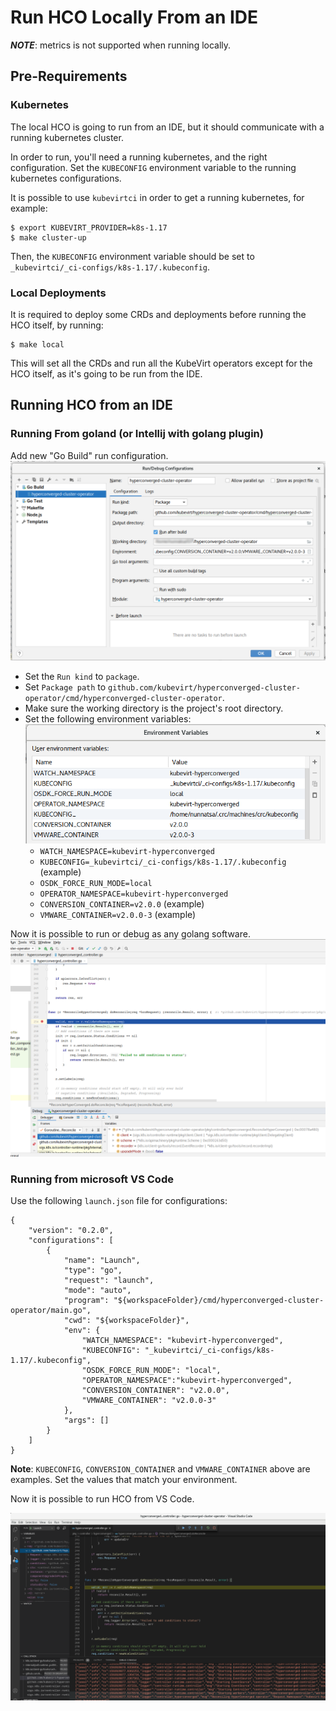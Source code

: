 # Run HCO Locally From an IDE
***NOTE***: metrics is not supported when running locally.
## Pre-Requirements
### Kubernetes
The local HCO is going to run from an IDE, but it should communicate with a running kubernetes cluster.

In order to run, you'll need a running kubernetes, and the right configuration. Set the `KUBECONFIG` environment variable 
to the running kubernetes configurations.

It is possible to use `kubevirtci` in order to get a running kubernetes, for example:
```shell script
$ export KUBEVIRT_PROVIDER=k8s-1.17
$ make cluster-up
```
Then, the `KUBECONFIG` environment variable should be set to `_kubevirtci/_ci-configs/k8s-1.17/.kubeconfig`.

### Local Deployments
It is required to deploy some CRDs and deployments before running the HCO itself, by running:
```shell script
$ make local
```
This will set all the CRDs and run all the KubeVirt operators except for the HCO itself, as it's going to be run from the IDE.

## Running HCO from an IDE
### Running From goland (or Intellij with golang plugin)

Add new "Go Build" run configuration.
![](../images/run_local_from_goland.png)
* Set the `Run kind` to `package`.
* Set `Package path` to `github.com/kubevirt/hyperconverged-cluster-operator/cmd/hyperconverged-cluster-operator`.
* Make sure the working directory is the project's root directory.
* Set the following environment variables:
![](../images/local_goland_env.png)
  * `WATCH_NAMESPACE=kubevirt-hyperconverged`
  * `KUBECONFIG=_kubevirtci/_ci-configs/k8s-1.17/.kubeconfig` (example)
  * `OSDK_FORCE_RUN_MODE=local`
  * `OPERATOR_NAMESPACE=kubevirt-hyperconverged`
  * `CONVERSION_CONTAINER=v2.0.0` (example)
  * `VMWARE_CONTAINER=v2.0.0-3` (example)

Now it is possible to run or debug as any golang software.
![](../images/running_local_from_goland.png)
### Running from microsoft VS Code
Use the following `launch.json` file for configurations:
```json5
{
    "version": "0.2.0",
    "configurations": [
        {
            "name": "Launch",
            "type": "go",
            "request": "launch",
            "mode": "auto",
            "program": "${workspaceFolder}/cmd/hyperconverged-cluster-operator/main.go",
            "cwd": "${workspaceFolder}",
            "env": {
                "WATCH_NAMESPACE": "kubevirt-hyperconverged", 
                "KUBECONFIG": "_kubevirtci/_ci-configs/k8s-1.17/.kubeconfig",
                "OSDK_FORCE_RUN_MODE": "local",
                "OPERATOR_NAMESPACE":"kubevirt-hyperconverged",
                "CONVERSION_CONTAINER": "v2.0.0",
                "VMWARE_CONTAINER": "v2.0.0-3"
            },
            "args": []
        }
    ]
}
```
**Note**: `KUBECONFIG`, `CONVERSION_CONTAINER` and `VMWARE_CONTAINER` above are examples. Set the values that match your
environment.

Now it is possible to run HCO from VS Code.

![](../images/run_local_from_vscode.png)
 